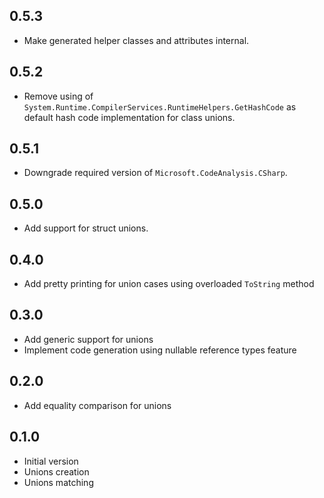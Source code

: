 0.5.3
------

- Make generated helper classes and attributes internal.

0.5.2
------

- Remove using of `System.Runtime.CompilerServices.RuntimeHelpers.GetHashCode` as default hash code implementation for class unions.

0.5.1
------

- Downgrade required version of `Microsoft.CodeAnalysis.CSharp`.

0.5.0
------

- Add support for struct unions.

0.4.0
------

- Add pretty printing for union cases using overloaded `ToString` method

0.3.0
------

- Add generic support for unions
- Implement code generation using nullable reference types feature

0.2.0
------

- Add equality comparison for unions

0.1.0
------

- Initial version
- Unions creation
- Unions matching